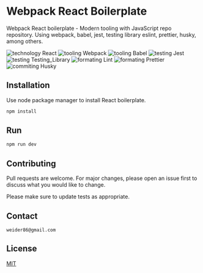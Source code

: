 # Webpack React Boilerplate

Webpack React boilerplate - Modern tooling with JavaScript repo repository. Using webpack, babel, jest, testing library eslint, prettier, husky, among others.

![technology React](https://img.shields.io/badge/technology-React-cyan.svg)
![tooling Webpack](https://img.shields.io/badge/tooling-Webpack-navy)
![tooling Babel](https://img.shields.io/badge/tooling-Babel-purple)
![testing Jest](https://img.shields.io/badge/testing-Jest-green)
![testing Testing_Library](https://img.shields.io/badge/testing-Testing%20Library-blue)
![formating Lint](https://img.shields.io/badge/formating-ESLint-orange)
![formating Prettier](https://img.shields.io/badge/formating-Prettier-pink)
![commiting Husky](https://img.shields.io/badge/commiting-Husky-red)

## Installation

Use node package manager to install React boilerplate.

```bash
npm install
```

## Run

```bash
npm run dev
```

## Contributing

Pull requests are welcome. For major changes, please open an issue first to discuss what you would like to change.

Please make sure to update tests as appropriate.

## Contact

```mailto
weider86@gmail.com
```

## License

[MIT](https://choosealicense.com/licenses/mit/)
